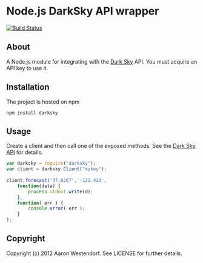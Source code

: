 Node.js DarkSky API wrapper
===========================

[![Build Status](http://travis-ci.org/awestendorf/node-darksky.png)](http://travis-ci.org/awestendorf/node-darksky)

About
-----

A Node.js module for integrating with the [Dark Sky](http://darkskyapp.com) API. You must acquire an API key to use it.

Installation
------------

The project is hosted on npm

    npm install darksky
  

Usage
-----

Create a client and then call one of the exposed methods. See the 
[Dark Sky API](http://darkskyapp.com/api/) for details.

```javascript
var darksky = require("darksky");
var client = darksky.Client("mykey");
  
client.forecast('37.8267','-122.423', 
    function(data) {
        process.stdout.write(d);
    },
    function( err ) {
        console.error( err );
    }
);
```

Copyright
---------

Copyright (c) 2012 Aaron Westendorf. See LICENSE for further details.